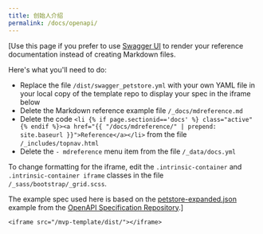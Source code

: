 ```yaml
---
title: 创始人介绍
permalink: /docs/openapi/
---
```


[Use this page if you prefer to use [Swagger UI](https://github.com/swagger-api/swagger-ui) to render your reference documentation instead of creating Markdown files.

Here's what you'll need to do:
* Replace the file `/dist/swagger_petstore.yml` with your own YAML file in your local copy of the template repo to display your spec in the iframe below
* Delete the Markdown reference example file `/_docs/mdreference.md`
* Delete the code `<li {% if page.sectionid=='docs' %} class="active" {% endif %}><a href="{{ "/docs/mdreference/" | prepend: site.baseurl }}">Reference</a></li>` from the file `/_includes/topnav.html`
* Delete the `- mdreference` menu item from the file `/_data/docs.yml`

To change formatting for the iframe, edit the `.intrinsic-container` and `.intrinsic-container iframe` classes in the file `/_sass/bootstrap/_grid.scss`.

The example spec used here is based on the [petstore-expanded.json](https://github.com/OAI/OpenAPI-Specification/blob/master/examples/v2.0/json/petstore-expanded.json) example from the [OpenAPI Specification Repository](https://github.com/OAI/OpenAPI-Specification).]

<div class="intrinsic-container">

	<iframe src="/mvp-template/dist/"></iframe>

</div>
